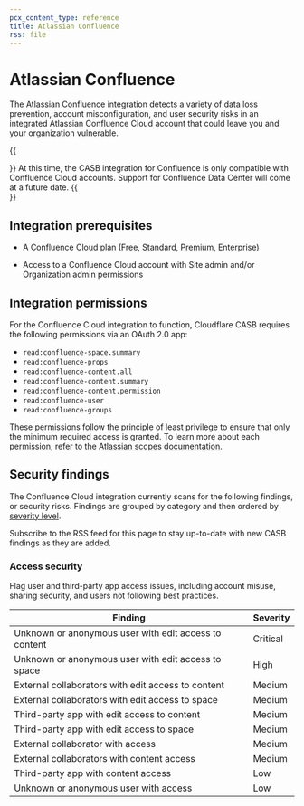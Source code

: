 ```yaml
---
pcx_content_type: reference
title: Atlassian Confluence
rss: file
---
```


# Atlassian Confluence

The Atlassian Confluence integration detects a variety of data loss prevention, account misconfiguration, and user security risks in an integrated Atlassian Confluence Cloud account that could leave you and your organization vulnerable.

{{<Aside type="note">}}
At this time, the CASB integration for Confluence is only compatible with Confluence Cloud accounts. Support for Confluence Data Center will come at a future date.
{{</Aside>}}

## Integration prerequisites

* A Confluence Cloud plan (Free, Standard, Premium, Enterprise)

* Access to a Confluence Cloud account with Site admin and/or Organization admin permissions

## Integration permissions

For the Confluence Cloud integration to function, Cloudflare CASB requires the following permissions via an OAuth 2.0 app:

* `read:confluence-space.summary`
* `read:confluence-props`
* `read:confluence-content.all`
* `read:confluence-content.summary`
* `read:confluence-content.permission`
* `read:confluence-user`
* `read:confluence-groups`

These permissions follow the principle of least privilege to ensure that only the minimum required access is granted. To learn more about each permission, refer to the [Atlassian scopes documentation](https://developer.atlassian.com/cloud/confluence/scopes-for-oauth-2-3LO-and-forge-apps/).

## Security findings

The Confluence Cloud integration currently scans for the following findings, or security risks. Findings are grouped by category and then ordered by [severity level](/cloudflare-one/applications/scan-apps/manage-findings/#severity-levels).

Subscribe to the RSS feed for this page to stay up-to-date with new CASB findings as they are added.

### Access security

Flag user and third-party app access issues, including account misuse, sharing security, and users not following best practices.

| Finding                                               | Severity |
|-------------------------------------------------------|----------|
| Unknown or anonymous user with edit access to content | Critical |
| Unknown or anonymous user with edit access to space   | High     |
| External collaborators with edit access to content    | Medium   |
| External collaborators with edit access to space      | Medium   |
| Third-party app with edit access to content           | Medium   |
| Third-party app with edit access to space             | Medium   |
| External collaborator with access                     | Medium   |
| External collaborators with content access            | Medium   |
| Third-party app with content access                   | Low      |
| Unknown or anonymous user with access                 | Low      |
